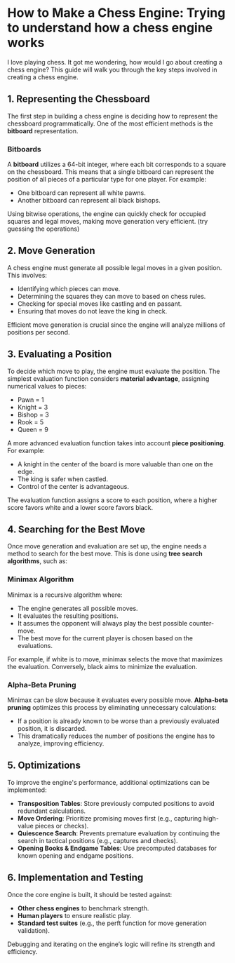 # How to Make a Chess Engine: Trying to understand how a chess engine works

I love playing chess. It got me wondering, how would I go about creating a chess engine?  This guide will walk you through the key steps involved in creating a chess engine.

## 1. Representing the Chessboard

The first step in building a chess engine is deciding how to represent the chessboard programmatically. One of the most efficient methods is the **bitboard** representation.

### Bitboards
A **bitboard** utilizes a 64-bit integer, where each bit corresponds to a square on the chessboard. This means that a single bitboard can represent the position of all pieces of a particular type for one player. For example:
- One bitboard can represent all white pawns.
- Another bitboard can represent all black bishops.

Using bitwise operations, the engine can quickly check for occupied squares and legal moves, making move generation very efficient. (try guessing the operations)

## 2. Move Generation

A chess engine must generate all possible legal moves in a given position. This involves:
- Identifying which pieces can move.
- Determining the squares they can move to based on chess rules.
- Checking for special moves like castling and en passant.
- Ensuring that moves do not leave the king in check.

Efficient move generation is crucial since the engine will analyze millions of positions per second.

## 3. Evaluating a Position

To decide which move to play, the engine must evaluate the position. The simplest evaluation function considers **material advantage**, assigning numerical values to pieces:
- Pawn = 1
- Knight = 3
- Bishop = 3
- Rook = 5
- Queen = 9

A more advanced evaluation function takes into account **piece positioning**. For example:
- A knight in the center of the board is more valuable than one on the edge.
- The king is safer when castled.
- Control of the center is advantageous.

The evaluation function assigns a score to each position, where a higher score favors white and a lower score favors black.

## 4. Searching for the Best Move

Once move generation and evaluation are set up, the engine needs a method to search for the best move. This is done using **tree search algorithms**, such as:

### Minimax Algorithm
Minimax is a recursive algorithm where:
- The engine generates all possible moves.
- It evaluates the resulting positions.
- It assumes the opponent will always play the best possible counter-move.
- The best move for the current player is chosen based on the evaluations.

For example, if white is to move, minimax selects the move that maximizes the evaluation. Conversely, black aims to minimize the evaluation.

### Alpha-Beta Pruning
Minimax can be slow because it evaluates every possible move. **Alpha-beta pruning** optimizes this process by eliminating unnecessary calculations:
- If a position is already known to be worse than a previously evaluated position, it is discarded.
- This dramatically reduces the number of positions the engine has to analyze, improving efficiency.

## 5. Optimizations

To improve the engine's performance, additional optimizations can be implemented:
- **Transposition Tables**: Store previously computed positions to avoid redundant calculations.
- **Move Ordering**: Prioritize promising moves first (e.g., capturing high-value pieces or checks).
- **Quiescence Search**: Prevents premature evaluation by continuing the search in tactical positions (e.g., captures and checks).
- **Opening Books & Endgame Tables**: Use precomputed databases for known opening and endgame positions.

## 6. Implementation and Testing

Once the core engine is built, it should be tested against:
- **Other chess engines** to benchmark strength.
- **Human players** to ensure realistic play.
- **Standard test suites** (e.g., the perft function for move generation validation).

Debugging and iterating on the engine’s logic will refine its strength and efficiency.
